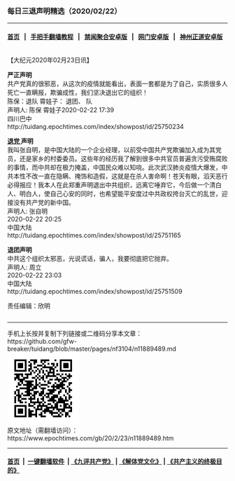 ### 每日三退声明精选（2020/02/22）
------------------------

#### [首页](https://github.com/gfw-breaker/banned-news1/blob/master/README.md) &nbsp;&nbsp;|&nbsp;&nbsp; [手把手翻墙教程](https://github.com/gfw-breaker/guides/wiki) &nbsp;&nbsp;|&nbsp;&nbsp; [禁闻聚合安卓版](https://github.com/gfw-breaker/bn-android) &nbsp;&nbsp;|&nbsp;&nbsp; [网门安卓版](https://github.com/oGate2/oGate) &nbsp;&nbsp;|&nbsp;&nbsp; [神州正道安卓版](https://github.com/SzzdOgate/update) 



<div class="column" id="artbody" itemprop="articleBody">
 <!-- article content begin -->
 <p>
  【大纪元2020年02月23日讯】
 </p>
 <p>
  <strong>
   严正声明
  </strong>
  <br/>
  共产党真的很邪恶，从这次的疫情就能看出，表面一套都是为了自己，实质很多人死亡一直瞒报，欺骗成性，我们坚决退出它的组织！
  <br/>
  陈保：退队 霄娃子： 退团、 队
  <br/>
  声明人: 陈保 霄娃子2020-02-22 17:39
  <br/>
  四川巴中
  <br/>
  http://tuidang.epochtimes.com/index/showpost/id/25750234
 </p>
 <p>
  <strong>
   <a href="https://www.epochtimes.com/gb/tag/%E9%80%80%E5%85%9A.html">
    退党
   </a>
   声明
  </strong>
  <br/>
  我叫张自明，是中国大陆的一个企业经理，以前受中国共产党欺骗加入成为其党员，还是家乡的村委委员。这些年的经历我了解到很多中共官员普遍贪污受贿腐败的事情，而中共却在极力掩盖，中国民众难以知哓。此次武汉肺炎疫情大爆发，中共本性不改一直在隐瞒、掩饰和造假，这就是在杀人害命啊！苍天有眼，滔天恶行必得报应！我本人在此郑重声明退出中共组织，远离它唾弃它，今后做一个清白人、明白人，使自己心安的同时，也希望能平安度过中共政权挎台灭亡的乱世，迎接没有共产党的新中国。
  <br/>
  声明人: 张自明
  <br/>
  2020-02-22 20:25
  <br/>
  中国大陆
  <br/>
  http://tuidang.epochtimes.com/index/showpost/id/25751165
 </p>
 <p>
  <strong>
   退团声明
  </strong>
  <br/>
  中共这个组织太邪恶，光说谎话，骗人，我要彻底把它抛弃。
  <br/>
  声明人: 周立
  <br/>
  2020-02-22 23:03
  <br/>
  中国大陆
  <br/>
  http://tuidang.epochtimes.com/index/showpost/id/25751509
 </p>
 <p>
  责任编辑：欣明
 </p>
 <!-- article content end -->
 <div id="below_article_ad">
  <div id="below_article_ad_inner">
  </div>
 </div>
</div>

<hr/>
手机上长按并复制下列链接或二维码分享本文章：<br/>
https://github.com/gfw-breaker/tuidang/blob/master/pages/nf3104/n11889489.md <br/>
<a href='https://github.com/gfw-breaker/tuidang/blob/master/pages/nf3104/n11889489.md'><img src='https://github.com/gfw-breaker/tuidang/blob/master/pages/nf3104/n11889489.md.png'/></a> <br/>
原文地址（需翻墙访问）：https://www.epochtimes.com/gb/20/2/23/n11889489.htm


------------------------
#### [首页](https://github.com/gfw-breaker/banned-news/blob/master/README.md) &nbsp;|&nbsp; [一键翻墙软件](https://github.com/gfw-breaker/nogfw/blob/master/README.md) &nbsp;| [《九评共产党》](https://github.com/gfw-breaker/9ping.md/blob/master/README.md#九评之一评共产党是什么) | [《解体党文化》](https://github.com/gfw-breaker/jtdwh.md/blob/master/README.md) | [《共产主义的终极目的》](https://github.com/gfw-breaker/gczydzjmd.md/blob/master/README.md)


<img src='http://gfw-breaker.win/tuidang/pages/nf3104/n11889489.md' width='0px' height='0px'/>